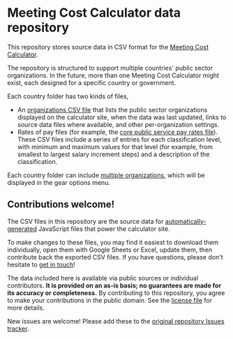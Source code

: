 # Meeting Cost Calculator data repository

This repository stores source data in CSV format for the [Meeting Cost Calculator](https://meetingcostcalculator.ca/).

The repository is structured to support multiple countries' public sector organizations. In the future, more than one Meeting Cost Calculator might exist, each designed for a specific country or government. 

Each country folder has two kinds of files,

*    An [organizations CSV file](https://github.com/meetingcostcalculator/meeting-cost-calculator-data/blob/master/ca/organizations.csv) that lists the public sector organizations displayed on the calculator site, when the data was last updated, links to source data files where available, and other per-organization settings.
*    Rates of pay files (for example, the [core public service pay rates file](https://github.com/meetingcostcalculator/meeting-cost-calculator-data/blob/master/ca/rates/core.csv)). These CSV files include a series of entries for each classification level, with minimum and maximum values for that level (for example, from smallest to largest salary increment steps) and a description of the classification.

Each country folder can include [multiple organizations](https://github.com/meetingcostcalculator/meeting-cost-calculator-data/tree/master/ca/rates), which will be displayed in the gear options menu. 

## Contributions welcome!

The CSV files in this repository are the source data for [automatically-generated](https://github.com/meetingcostcalculator/meeting-cost-calculator-helpers) JavaScript files that power the calculator site. 

To make changes to these files, you may find it easiest to download them individually, open them with Google Sheets or Excel, update them, then contribute back the exported CSV files. If you have questions, please don't hesitate to [get in touch](https://twitter.com/sboots/)!

The data included here is available via public sources or individual contributors. **It is provided on an as-is basis; no guarantees are made for its accuracy or completeness.** By contributing to this repository, you agree to make your contributions in the public domain. See the [license file](https://github.com/meetingcostcalculator/meeting-cost-calculator-data/blob/master/LICENSE) for more details.

New issues are welcome! Please add these to the [original repository Issues tracker](https://github.com/sboots/meetingcostcalculator/issues).
